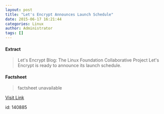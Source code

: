 ```yaml
---
layout: post
title: "Let's Encrypt Announces Launch Schedule"
date: 2015-06-17 16:21:44
categories: Linux
author: Administrator
tags: []
---
```



#### Extract
>Let's Encrypt Blog: The Linux Foundation Collaborative Project Let's Encrypt&nbsp;is ready to announce its launch schedule.

#### Factsheet
>factsheet unavailable

[Visit Link](https://www.linux.com/news/enterprise/systems-management/835911-lets-encrypt-announces-launch-schedule/)

id:  140885
